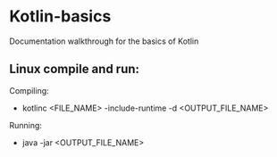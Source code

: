 # Kotlin-basics
Documentation walkthrough for the basics of Kotlin

## Linux compile and run:
Compiling:
* kotlinc <FILE_NAME> -include-runtime -d <OUTPUT_FILE_NAME>

Running:
* java -jar <OUTPUT_FILE_NAME>

